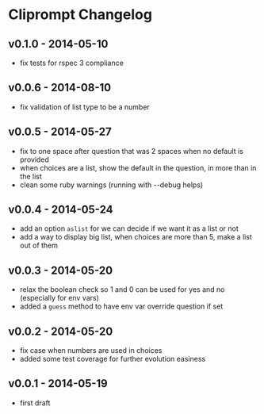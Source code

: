 Cliprompt Changelog
=====================

v0.1.0 - 2014-05-10
-------------------

- fix tests for rspec 3 compliance

v0.0.6 - 2014-08-10
--------------------

- fix validation of list type to be a number

v0.0.5 - 2014-05-27
--------------------

- fix to one space after question that was 2 spaces when no default is provided
- when choices are a list, show the default in the question, in more than in the list
- clean some ruby warnings (running with --debug helps)

v0.0.4 - 2014-05-24
--------------------

- add an option `aslist` for we can decide if we want it as a list or not
- add a way to display big list, when choices are more than 5, make a list out of them

v0.0.3 - 2014-05-20
--------------------

- relax the boolean check so 1 and 0 can be used for yes and no (especially for env vars)
- added a `guess` method to have env var override question if set

v0.0.2 - 2014-05-20
--------------------

- fix case when numbers are used in choices
- added some test coverage for further evolution easiness

v0.0.1 - 2014-05-19
--------------------

- first draft
